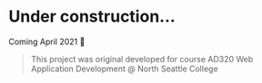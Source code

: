 # Under construction...

Coming April 2021 🚧

> This project was original developed for course AD320 Web Application Development @ North Seattle College
